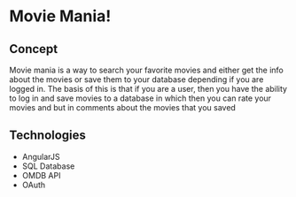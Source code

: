 <h1>Movie Mania!</h1>

<h2>Concept</h2>
  <p>Movie mania is a way to search your favorite movies and either get the info about the movies or save them to your database depending if you are logged in. The basis of this is that if you are a user, then you have the ability to log in and save movies to a database in which then you can rate your movies and but in comments about the movies that you saved</p>

<h2>Technologies</h2>
  <ul>
    <li>AngularJS</li>
    <li>SQL Database</li>
    <li>OMDB API</li>
    <li>OAuth</li>
  </ul>  
